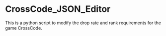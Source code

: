 # CrossCode_JSON_Editor
This is a python script to modify the drop rate and rank requirements for the game CrossCode.
